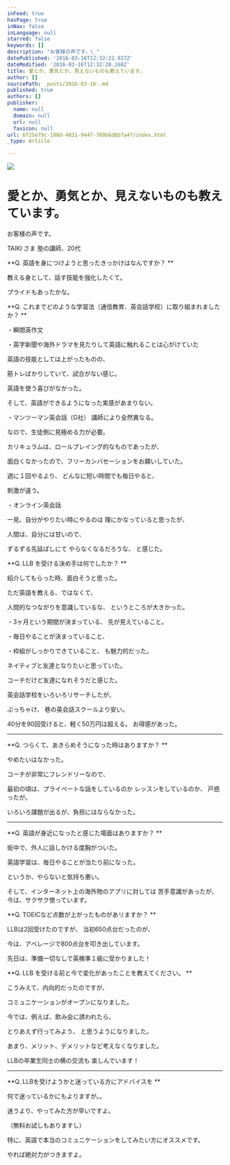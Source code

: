 ```yaml
---
inFeed: true
hasPage: true
inNav: false
inLanguage: null
starred: false
keywords: []
description: "お客様の声です。\_"
datePublished: '2016-03-16T12:32:22.927Z'
dateModified: '2016-03-16T12:32:20.168Z'
title: 愛とか、勇気とか、見えないものも教えています。
author: []
sourcePath: _posts/2016-03-16-.md
published: true
authors: []
publisher:
  name: null
  domain: null
  url: null
  favicon: null
url: 6f25e79c-180d-4031-9447-789b6d6b7a47/index.html
_type: Article

---
```

![](https://the-grid-user-content.s3-us-west-2.amazonaws.com/51be9d82-cc5e-4704-a228-7fd9e693ffee.jpg)

# 愛とか、勇気とか、見えないものも教えています。

お客様の声です。 

TAIKI さま
塾の講師、20代 

**Q. 英語を身につけようと思ったきっかけはなんですか？ 
**

教える身として、話す技能を強化したくて。 

プライドもあったかな。

**Q. これまでどのような学習法（通信教育、英会話学校）に取り組まれましたか？ 
**

・瞬間英作文 

・英字新聞や海外ドラマを見たりして英語に触れることは心がけていた 

英語の技能としては上がったものの、 

筋トレばかりしていて、試合がない感じ。

英語を使う喜びがなかった。 

そして、英語ができるようになった実感があまりない。 

・マンツーマン英会話（G社）
講師により全然異なる。 

なので、生徒側に見極める力が必要。 

カリキュラムは、ロールプレイング的なものであったが、

面白くなかったので、フリーカンバセーションをお願いしていた。 

週に１回やるより、
どんなに短い時間でも毎日やると、

刺激が違う。 

・オンライン英会話 

一見、自分がやりたい時にやるのは
理にかなっていると思ったが、

人間は、自分には甘いので、 

ずるずる先延ばしにて
やらなくなるだろうな、
と感じた。

**Q. LLB を受ける決め手は何でしたか？ 
**

紹介してもらった時、面白そうと思った。 

ただ英語を教える、ではなくて、 

人間的なつながりを意識しているな、
というところが大きかった。 

・3ヶ月という期間が決まっている、
先が見えていること。 

・毎日やることが決まっていること、 

・枠組がしっかりできていること、
も魅力的だった。 

ネイティブと友達となりたいと思っていた。 

コーチだけど友達になれそうだと感じた。 

英会話学校をいろいろリサーチしたが、 

ぶっちゃけ、
巷の英会話スクールより安い。 

40分を90回受けると、軽く50万円は超える。
お得感があった。 

****

**Q. つらくて、あきらめそうになった時はありますか？ 
**

やめたいはなかった。 

コーチが非常にフレンドリーなので、 

最初の頃は、プライベートな話をしているのか
レッスンをしているのか、
戸惑ったが。 

いろいろ課題が出るが、負担にはならなかった。

****

**Q. 英語が身近になったと感じた場面はありますか？ **

街中で、外人に話しかける度胸がついた。 

英語学習は、毎日やることが当たり前になった。 

というか、やらないと気持ち悪い。 

そして、インターネット上の海外物のアプリに対しては
苦手意識があったが、
今は、サクサク使っています。 

**Q. TOEICなど点数が上がったものがあリますか？ 
**

LLBは2回受けたのですが、
当初650点台だったのが、 

今は、アベレージで800点台を叩き出しています。 

先日は、準備一切なしで英検準１級に受かりました！ 

**Q. LLB を受ける前と今で変化があったことを教えてください。 
**

こうみえて、内向的だったのですが、 

コミュニケーションがオープンになりました。 

今では、例えば、飲み会に誘われたら、 

とりあえず行ってみよう、
と思うようになりました。 

あまり、メリット、デメリットなど考えなくなりました。 

LLBの卒業生同士の横の交流も
楽しんでいます！ 

****

**Q. LLBを受けようかと迷っている方にアドバイスを 
**

何で迷っているかにもよりますが。。 

迷うより、やってみた方が早いですよ。 

（無料お試しもありますし）

特に、英語で本当のコミュニケーションをしてみたい方にオススメです。 

やれば絶対力がつきますよ。